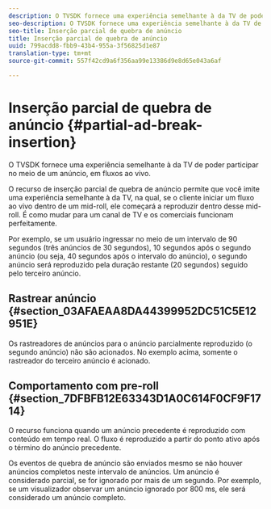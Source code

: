 ```yaml
---
description: O TVSDK fornece uma experiência semelhante à da TV de poder participar no meio de um anúncio, em fluxos ao vivo.
seo-description: O TVSDK fornece uma experiência semelhante à da TV de poder participar no meio de um anúncio, em fluxos ao vivo.
seo-title: Inserção parcial de quebra de anúncio
title: Inserção parcial de quebra de anúncio
uuid: 799acdd8-fbb9-43b4-955a-3f56825d1e87
translation-type: tm+mt
source-git-commit: 557f42cd9a6f356aa99e13386d9e8d65e043a6af

---
```



# Inserção parcial de quebra de anúncio {#partial-ad-break-insertion}

O TVSDK fornece uma experiência semelhante à da TV de poder participar no meio de um anúncio, em fluxos ao vivo.

O recurso de inserção parcial de quebra de anúncio permite que você imite uma experiência semelhante à da TV, na qual, se o cliente iniciar um fluxo ao vivo dentro de um mid-roll, ele começará a reproduzir dentro desse mid-roll. É como mudar para um canal de TV e os comerciais funcionam perfeitamente.

Por exemplo, se um usuário ingressar no meio de um intervalo de 90 segundos (três anúncios de 30 segundos), 10 segundos após o segundo anúncio (ou seja, 40 segundos após o intervalo do anúncio), o segundo anúncio será reproduzido pela duração restante (20 segundos) seguido pelo terceiro anúncio.

## Rastrear anúncio {#section_03AFAEAA8DA44399952DC51C5E12951E}

Os rastreadores de anúncios para o anúncio parcialmente reproduzido (o segundo anúncio) não são acionados. No exemplo acima, somente o rastreador do terceiro anúncio é acionado.

## Comportamento com pre-roll {#section_7DFBFB12E63343D1A0C614F0CF9F1714}

O recurso funciona quando um anúncio precedente é reproduzido com conteúdo em tempo real. O fluxo é reproduzido a partir do ponto ativo após o término do anúncio precedente.

Os eventos de quebra de anúncio são enviados mesmo se não houver anúncios completos neste intervalo de anúncios. Um anúncio é considerado parcial, se for ignorado por mais de um segundo. Por exemplo, se um visualizador observar um anúncio ignorado por 800 ms, ele será considerado um anúncio completo.